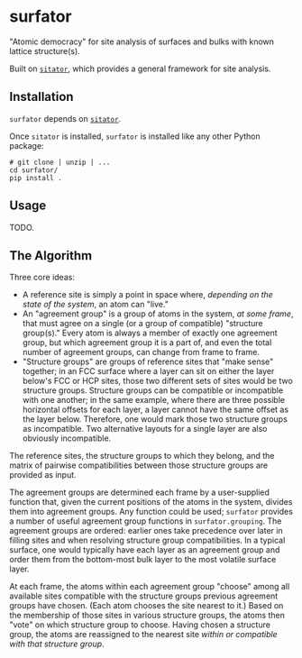 # surfator

"Atomic democracy" for site analysis of surfaces and bulks with known lattice
structure(s).

Built on [`sitator`](https://github.com/Linux-cpp-lisp/sitator), which provides a general framework for site analysis.

## Installation

`surfator` depends on [`sitator`](https://github.com/Linux-cpp-lisp/sitator).

Once `sitator` is installed, `surfator` is installed like any other Python package:

```
# git clone | unzip | ...
cd surfator/
pip install .
```

## Usage

TODO.

## The Algorithm

Three core ideas:

 - A reference site is simply a point in space where, *depending on the state of the system*, an atom can "live."
 - An "agreement group" is a group of atoms in the system, *at some frame*, that must agree on a single (or a group of compatible) "structure group(s)." Every atom is always a member of exactly one agreement group, but which agreement group it is a part of, and even the total number of agreement groups, can change from frame to frame.
 - "Structure groups" are groups of reference sites that "make sense" together; in an FCC surface where a layer can sit on either the layer below's FCC or HCP sites, those two different sets of sites would be two structure groups. Structure groups can be compatible or incompatible with one another; in the same example, where there are three possible horizontal offsets for each layer, a layer cannot have the same offset as the layer below. Therefore, one would mark those two structure groups as incompatible. Two alternative layouts for a single layer are also obviously incompatible.

The reference sites, the structure groups to which they belong, and the matrix of pairwise compatibilities between those structure groups are provided as input.

The agreement groups are determined each frame by a user-supplied function that, given the current positions of the atoms in the system, divides them into agreement groups. Any function could be used; `surfator` provides a number of useful agreement group functions in `surfator.grouping`. The agreement groups are ordered: earlier ones take precedence over later in filling sites and when resolving structure group compatibilities. In a typical surface, one would typically have each layer as an agreement group and order them from the bottom-most bulk layer to the most volatile surface layer.

At each frame, the atoms within each agreement group "choose" among all available sites compatible with the structure groups previous agreement groups have chosen. (Each atom chooses the site nearest to it.) Based on the membership of those sites in various structure groups, the atoms then "vote" on which structure group to choose. Having chosen a structure group, the atoms are reassigned to the nearest site *within or compatible with that structure group*. 
